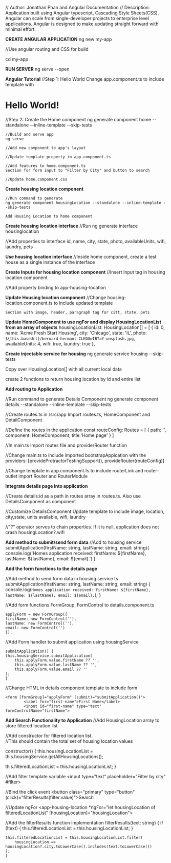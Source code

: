 // Author: Jonathan Phan and Angular Documentation
// Description: Application built using Angular typescript, Cascading Style Sheets(CSS).
                Angular can scale from single-developer projects to enterprise level applications.
                Angular is designed to make updating straight forward with minimal effort.

**CREATE ANGULAR APPLICATION**
ng new my-app

//Use angular routing and CSS for build

cd my-app

**RUN SERVER**
ng serve --open

**Angular Tutorial**
//Step 1: Hello World
    Change app.component.ts to include template with <h1>Hello World!</h1>

//Step 2: Create the Home component
    ng generate component home --standalone --inline-template --skip-tests

    //Build and serve app
    ng serve

    //Add new component to app's layout

    //Update template property in app.component.ts

    //Add features to home.component.ts
    Section for form input to "Filter by City" and button to search

    //Update home.component.css
    

**Create housing location component**

    //Run command to generate
    ng generate component housingLocation --standalone --inline-template --skip-tests

    Add Housing Location to home component

**Create housing location interface**
 //Run
 ng generate interface housinglocation

 //Add properties to interface
 id, name, city, state, photo, availableUnits, wifi, laundry, pets

**Use housing location interface**
//Inside home component, create a test house as a single instance of the interface

**Create Inputs for housing location component**
//Insert Input tag in housing location component

//Add property binding to app-housing-location

**Update Housing location component**
//Change housing-location.component.ts to include updated template

    Section with image, header, paragraph tag for citt, state, pets

**Update HomeComponent to use ngFor and display HousingLocationList from an array of objects**
housingLocationList: HousingLocation[] = [
    {
      id: 0,
      name: 'Acme Fresh Start Housing',
      city: 'Chicago',
      state: 'IL',
      photo: `${this.baseUrl}/bernard-hermant-CLKGGwIBTaY-unsplash.jpg`,
      availableUnits: 4,
      wifi: true,
      laundry: true
    },

**Create injectable service for housing**
ng generate service housing --skip-tests

Copy over HousingLocation[] with all current local data

create 2 functions to return housing location by id and entire list

**Add routing to Application**

//Run command to generate Details Component
ng generate component details --standalone --inline-template --skip-tests

//Create routes.ts in /src/app
Import routes.ts, HomeComponent and DetailComponent

//Define the routes in the application
const routeConfig: Routes = [
    {
        path: '',
        component: HomeComponent,
        title:'Home page'
    }
]

//In main.ts
Import routes file and providerRouter function

//Change main.ts to include imported bootstrapAppication with the 
    providers: 
    [provideProtractorTestingSupport(), provideRouter(routeConfig)]

//Change template in app.component.ts to include routerLink and router-outlet
import Router and RouterModule

**Integrate details page into application**

//Create details:id as a path in routes array in routes.ts.  Also use DetailsComponent as component

//Customize DetailsComponent
Update template to include image, location, city,state, units available, wifi, laundry

//"?" operator serves to chain properties.  If it is null, application does not crash
housingLocation?.wifi

**Add method to submit/send form data**
//Add to housing service
submitApplication(firstName: string, lastName: string, email: string){
    console.log('Homes application received: firstName: ${firstName}, lastName: ${lastName}, email: ${email}.')
  }

**Add the form functions to the details page**

//Add method to send form data in housing.service.ts
    submitApplication(firstName: string, lastName: string, email: string) {
  console.log(`Homes application received: firstName: ${firstName}, lastName: ${lastName}, email: ${email}.`);
}

//Add form functions FormGroup, FormControl to details.component.ts

    applyForm = new FormGroup({
    firstName: new FormControl(''),
    lastName: new FormControl(''),
    email: new FormControl('')
    });

//Add Form handler to submit application using housingService

    submitApplication() {
    this.housingService.submitApplication(
        this.applyForm.value.firstName ?? '',
        this.applyForm.value.lastName ?? '',
        this.applyForm.value.email ?? ''
    );
    }

//Change HTML in details component template to include form

    <form [formGroup]="applyForm" (submit)="submitApplication()">
            <label for="first-name">First Name</label>
            <input id="first-name" type="text" formControlName="firstName">

**Add Search Functionality to Application**
//Add HousingLocation array to store filtered location list

//Add constructor for filtered location list.  
//This should contain the total set of housing location values

constructor() {
  this.housingLocationList = this.housingService.getAllHousingLocations();

  this.filteredLocationList = this.housingLocationList;
}

//Add filter template variable
    <input type="text" placeholder="Filter by city" #filter>

//Bind the click event
    <button class="primary" type="button" (click)="filterResults(filter.value)">Search</button>

//Update ngFor
    <app-housing-location *ngFor="let housingLocation of filteredLocationList" [housingLocation]="housingLocation"></app-housing-location>

//Add the filterResults function implementation
    filterResults(text: string) {
    if (!text) {
        this.filteredLocationList = this.housingLocationList;
    }

    this.filteredLocationList = this.housingLocationList.filter(
        housingLocation => housingLocation?.city.toLowerCase().includes(text.toLowerCase())
    );
    }